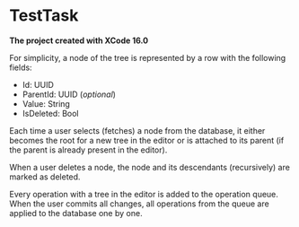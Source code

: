# TestTask

**The project created with XCode 16.0**

For simplicity, a node of the tree is represented by a row with the following fields:

- Id: UUID
- ParentId: UUID (*optional*)
- Value: String
- IsDeleted: Bool

Each time a user selects (fetches) a node from the database, it either becomes the root for a new tree in the editor or
is attached to its parent (if the parent is already present in the editor).

When a user deletes a node, the node and its descendants (recursively) are marked as deleted.

Every operation with a tree in the editor is added to the operation queue. When the user commits all changes, all
operations from the queue are applied to the database one by one.